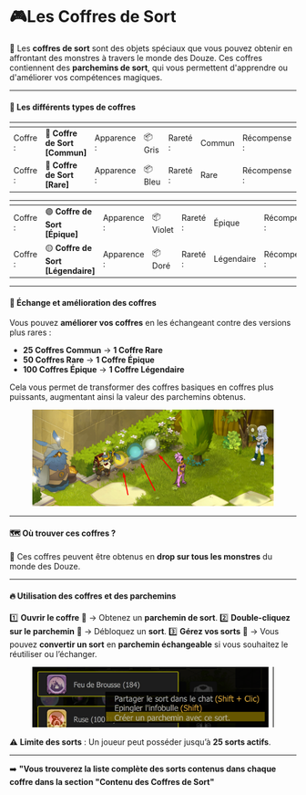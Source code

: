 # 🎮Les Coffres de Sort

🔑 Les **coffres de sort** sont des objets spéciaux que vous pouvez obtenir en affrontant des monstres à travers le monde des Douze. Ces coffres contiennent des **parchemins de sort**, qui vous permettent d'apprendre ou d'améliorer vos compétences magiques.

***

#### 🎁 Les différents types de coffres <a href="#les-differents-types-de-coffres" id="les-differents-types-de-coffres"></a>

<table data-card-size="large" data-view="cards" data-full-width="false"><thead><tr><th></th><th></th><th></th><th></th><th></th><th></th><th></th><th></th><th data-hidden data-card-cover data-type="files"></th></tr></thead><tbody><tr><td>Coffre : </td><td>🏅 <strong>Coffre de Sort [Commun]</strong></td><td>Apparence : </td><td>📦 Gris</td><td>Rareté : </td><td>Commun</td><td>Récompense : </td><td>Sort commun</td><td><a href="../.gitbook/assets/image.jpg">image.jpg</a></td></tr><tr><td>Coffre : </td><td>🔷 <strong>Coffre de Sort [Rare]</strong></td><td>Apparence : </td><td>📦 Bleu</td><td>Rareté : </td><td>Rare</td><td>Récompense : </td><td>Sort rare</td><td><a href="../.gitbook/assets/image1.jpg">image1.jpg</a></td></tr></tbody></table>

<table data-card-size="large" data-view="cards" data-full-width="false"><thead><tr><th></th><th></th><th></th><th></th><th></th><th></th><th></th><th></th><th data-hidden data-card-cover data-type="files"></th></tr></thead><tbody><tr><td>Coffre : </td><td>🟣 <strong>Coffre de Sort [Épique]</strong></td><td>Apparence : </td><td>📦 Violet</td><td>Rareté : </td><td>Épique</td><td>Récompense : </td><td>Sort épique</td><td><a href="../.gitbook/assets/image2.jpg">image2.jpg</a></td></tr><tr><td>Coffre : </td><td>🟡 <strong>Coffre de Sort [Légendaire]</strong></td><td>Apparence : </td><td>📦 Doré</td><td>Rareté : </td><td>Légendaire</td><td>Récompense : </td><td>Sort légendaire</td><td><a href="../.gitbook/assets/image3.png">image3.png</a></td></tr></tbody></table>

***

#### 🔄 **Échange et amélioration des coffres** <a href="#echange-et-amelioration-des-coffres" id="echange-et-amelioration-des-coffres"></a>

Vous pouvez **améliorer vos coffres** en les échangeant contre des versions plus rares :

* **25 Coffres Commun** → **1 Coffre Rare**
* **50 Coffres Rare** → **1 Coffre Épique**
* **100 Coffres Épique** → **1 Coffre Légendaire**

Cela vous permet de transformer des coffres basiques en coffres plus puissants, augmentant ainsi la valeur des parchemins obtenus.

<figure><img src="../.gitbook/assets/image4.jpg" alt=""><figcaption></figcaption></figure>

***

#### 🗺️ Où trouver ces coffres ? <a href="#ou-trouver-ces-coffres" id="ou-trouver-ces-coffres"></a>

🎯 Ces coffres peuvent être obtenus en **drop sur tous les monstres** du monde des Douze.

***

#### 🔥 **Utilisation des coffres et des parchemins** <a href="#utilisation-des-coffres-et-des-parchemins" id="utilisation-des-coffres-et-des-parchemins"></a>

1️⃣ **Ouvrir le coffre** 🎁 → Obtenez un **parchemin de sort**. 2️⃣ **Double-cliquez sur le parchemin** 📜 → Débloquez un **sort**. 3️⃣ **Gérez vos sorts** 🔄 → Vous pouvez **convertir un sort** en **parchemin échangeable** si vous souhaitez le réutiliser ou l’échanger.

<figure><img src="../.gitbook/assets/image5.png" alt=""><figcaption></figcaption></figure>

⚠️ **Limite des sorts** : Un joueur peut posséder jusqu’à **25 sorts actifs**.

***

➡️ **"Vous trouverez la liste complète des sorts contenus dans chaque coffre dans la section "Contenu des Coffres de Sort"**
